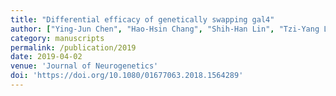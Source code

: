 ```yaml
---
title: "Differential efficacy of genetically swapping gal4"
author: ["Ying-Jun Chen", "Hao-Hsin Chang", "Shih-Han Lin", "Tzi-Yang Lin", "Ting-Han Wu", "Hsin-Ju Lin", "Nan-Fu Liou", "Chi-Jen Yang", "Yuh-Tarng Chen", "Kai Hsiang Chang", "__self__", "Ya-Hui Chou"]
category: manuscripts
permalink: /publication/2019
date: 2019-04-02
venue: 'Journal of Neurogenetics'
doi: 'https://doi.org/10.1080/01677063.2018.1564289'
---
```



